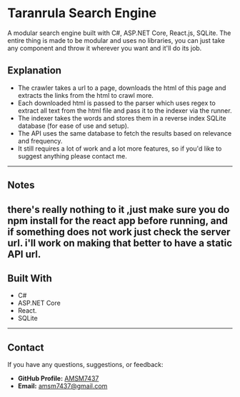 # Taranrula Search Engine

A modular search engine built with C#, ASP.NET Core, React.js, SQLite.
The entire thing is made to be modular and uses no libraries, you can just take any component and throw it wherever you want and it'll do its job. 

## Explanation
- The crawler takes a url to a page, downloads the html of this page and extracts the links from the html to crawl more. 
- Each downloaded html is passed to the parser which uses regex to extract all text from the html file and pass it to the indexer via the runner.
- The indexer takes the words and stores them in a reverse index SQLite database (for ease of use and setup).
- The API uses the same database to fetch the results based on relevance and frequency.
- It still requires a lot of work and a lot more features, so if you'd like to suggest anything please contact me.
---
## Notes
there's really nothing to it ,just make sure you do npm install for the react app before running, and if something does not work just check the server url.
i'll work on making that better to have a static API url.
---
## Built With

- C#
- ASP.NET Core
- React.
- SQLite
---


## Contact

If you have any questions, suggestions, or feedback:

- **GitHub Profile:** [AMSM7437](https://github.com/AMSM7437)
- **Email:** amsm7437@gmail.com